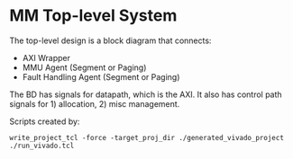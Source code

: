 # MM Top-level System

The top-level design is a block diagram that connects:
- AXI Wrapper
- MMU Agent (Segment or Paging)
- Fault Handling Agent (Segment or Paging)

The BD has signals for datapath, which is the AXI. It also has control
path signals for 1) allocation, 2) misc management.

Scripts created by:
```
write_project_tcl -force -target_proj_dir ./generated_vivado_project ./run_vivado.tcl
```
